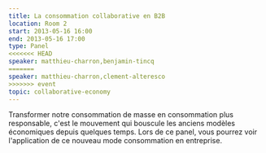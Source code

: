 ```yaml
---
title: La consommation collaborative en B2B
location: Room 2
start: 2013-05-16 16:00
end: 2013-05-16 17:00
type: Panel
<<<<<<< HEAD
speaker: matthieu-charron,benjamin-tincq
=======
speaker: matthieu-charron,clement-alteresco
>>>>>>> event
topic: collaborative-economy
---
```


Transformer notre consommation de masse en consommation plus responsable, c'est le mouvement qui bouscule les anciens modèles économiques depuis quelques temps. Lors de ce panel, vous pourrez voir l'application de ce nouveau mode consommation en entreprise. 